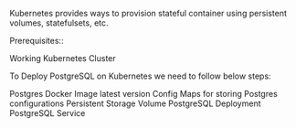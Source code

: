 Kubernetes provides ways to provision stateful container using persistent volumes, statefulsets, etc.

Prerequisites::

Working Kubernetes Cluster

To Deploy PostgreSQL on Kubernetes we need to follow below steps:

Postgres Docker Image latest version
Config Maps for storing Postgres configurations
Persistent Storage Volume
PostgreSQL Deployment
PostgreSQL Service
